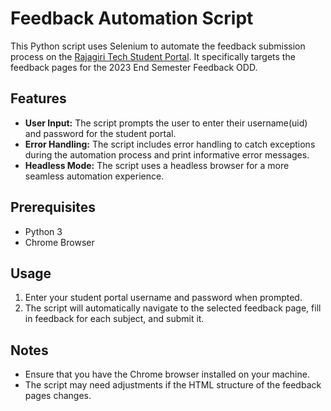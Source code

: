 # Feedback Automation Script

This Python script uses Selenium to automate the feedback submission process on the [Rajagiri Tech Student Portal](https://www.rajagiritech.ac.in/stud/ktu/student/). It specifically targets the feedback pages for the 2023 End Semester Feedback ODD.

## Features

- **User Input:** The script prompts the user to enter their username(uid) and password for the student portal.
- **Error Handling:** The script includes error handling to catch exceptions during the automation process and print informative error messages.
- **Headless Mode:** The script uses a headless browser for a more seamless automation experience.

## Prerequisites

- Python 3
- Chrome Browser

## Usage

1. Enter your student portal username and password when prompted.
2. The script will automatically navigate to the selected feedback page, fill in feedback for each subject, and submit it.

## Notes

- Ensure that you have the Chrome browser installed on your machine.
- The script may need adjustments if the HTML structure of the feedback pages changes.
